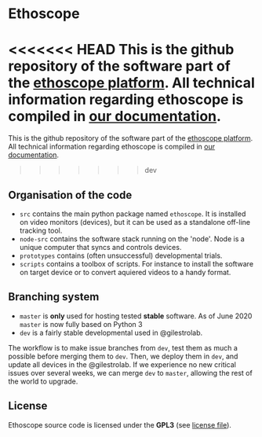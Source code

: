 Ethoscope
============

<<<<<<< HEAD
This is the github repository of the software part of the [ethoscope platform](http://gilestrolab.github.io/ethoscope/).
All technical information regarding ethoscope is compiled in [our documentation](https://www.notion.so/Ethoscope-User-Manual-a9739373ae9f4840aa45b277f2f0e3a7).
=======
This is the github repository of the software part of the [ethoscope platform](https://lab.gilest.ro/ethoscope).
All technical information regarding ethoscope is compiled in [our documentation](https://lab.gilest.ro/ethoscope-manual).
>>>>>>> dev

Organisation of the code
--------------------------

* `src` contains the main python package named `ethoscope`. It is installed on video monitors (devices), but it can be used as a standalone off-line tracking tool.
* `node-src` contains the software stack running on the 'node'. Node is a unique computer that syncs and controls devices.
* `prototypes` contains (often unsuccessful) developmental trials.
* `scripts` contains a toolbox of scripts. For instance to install the software on target device or to convert aquiered videos to a handy format.


Branching system
--------------------------

* `master` is **only** used for hosting tested **stable** software. As of June 2020 `master` is now fully based on Python 3
* `dev` is a fairly stable developmental used in @gilestrolab.

The workflow is to make issue branches from `dev`, test them as much a possible before merging them to `dev`.
Then, we deploy them in `dev`, and update all devices in the @gilestrolab.
If we experience no new critical issues over several weeks, we can merge `dev` to `master`, allowing the rest of the world to upgrade.

License
---------------

Ethoscope source code is licensed under the **GPL3** (see [license file](LICENSE)).
